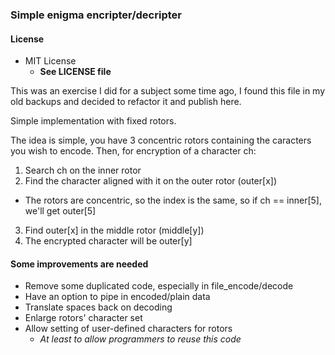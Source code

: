 ### Simple enigma encripter/decripter

#### License
- MIT License
   - **See LICENSE file**

This was an exercise I did for a subject some time ago, I found this file in my old backups and decided to refactor it and publish here.

Simple implementation with fixed rotors.

The idea is simple, you have 3 concentric rotors containing the caracters you wish to encode.
Then, for encryption of a character ch:
1. Search ch on the inner rotor
2. Find the character aligned with it on the outer rotor (outer[x])
  - The rotors are concentric, so the index is the same, so if ch == inner[5], we'll get outer[5]
3. Find outer[x] in the middle rotor (middle[y])
4. The encrypted character will be outer[y]

#### Some improvements are needed
- Remove some duplicated code, especially in file_encode/decode
- Have an option to pipe in encoded/plain data
- Translate spaces back on decoding
- Enlarge rotors' character set
- Allow setting of user-defined characters for rotors
  - *At least to allow programmers to reuse this code*